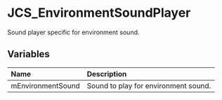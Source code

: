 # JCS_EnvironmentSoundPlayer

Sound player specific for environment sound.

## Variables

| Name | Description |
|:---|:---|
| mEnvironmentSound | Sound to play for environment sound. |
